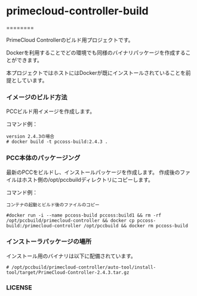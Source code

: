 # primecloud-controller-build

========

PrimeCloud Controllerのビルド用プロジェクトです。

Dockerを利用することでどの環境でも同様のバイナリパッケージを作成することができます。

本プロジェクトではホストにはDockerが既にインストールされていることを前提としています。



### イメージのビルド方法
PCCビルド用イメージを作成します。

コマンド例：
	
	version 2.4.3の場合
	# docker build -t pccoss-build:2.4.3 .

### PCC本体のパッケージング
最新のPCCをビルドし、インストールパッケージを作成します。
作成後のファイルはホスト側の/opt/pccbuildディレクトリにコピーします。

コマンド例：

	コンテナの起動とビルド後のファイルのコピー

	#docker run -i --name pccoss-build pccoss:build1 && rm -rf /opt/pccbuild/primecloud-controller && docker cp pccoss-build:/primecloud-controller /opt/pccbuild && docker rm pccoss-build


### インストーラパッケージの場所
インストール用のバイナリは以下に配備されています。

	# /opt/pccbuild/primecloud-controller/auto-tool/install-tool/target/PrimeCloud-Controller-2.4.3.tar.gz

### LICENSE

